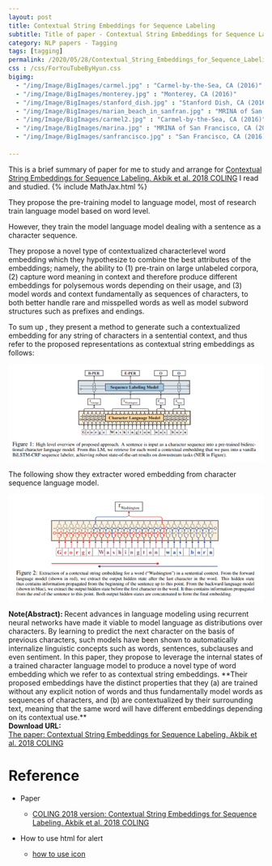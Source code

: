 ```yaml
---
layout: post
title: Contextual String Embeddings for Sequence Labeling
subtitle: Title of paper - Contextual String Embeddings for Sequence Labeling
category: NLP papers - Tagging
tags: [tagging]
permalink: /2020/05/28/Contextual_String_Embeddings_for_Sequence_Labeling/
css : /css/ForYouTubeByHyun.css
bigimg: 
  - "/img/Image/BigImages/carmel.jpg" : "Carmel-by-the-Sea, CA (2016)"
  - "/img/Image/BigImages/monterey.jpg" : "Monterey, CA (2016)"
  - "/img/Image/BigImages/stanford_dish.jpg" : "Stanford Dish, CA (2016)"
  - "/img/Image/BigImages/marian_beach_in_sanfran.jpg" : "MRINA of San Francisco, CA (2016)"
  - "/img/Image/BigImages/carmel2.jpg" : "Carmel-by-the-Sea, CA (2016)"
  - "/img/Image/BigImages/marina.jpg" : "MRINA of San Francisco, CA (2016)"
  - "/img/Image/BigImages/sanfrancisco.jpg" : "San Francisco, CA (2016)"
  
---
```


This is a brief summary of paper for me to study and arrange for [Contextual String Embeddings for Sequence Labeling. Akbik et al. 2018 COLING](https://www.aclweb.org/anthology/C18-1139/) I read and studied. 
{% include MathJax.html %}

They propose the pre-training model to language model, most of research train language model based on word level. 

However, they train the model language model dealing with a sentence as a character sequence. 

They propose a novel type of contextualized characterlevel word embedding which they hypothesize to combine the best attributes of the embeddings; namely, the ability to (1) pre-train on large unlabeled corpora, (2) capture word meaning in context and therefore produce different embeddings for polysemous words depending on their usage, and (3) model words and context fundamentally as sequences of characters, to both better handle rare and misspelled words as well as model subword structures such as prefixes and endings.

To sum up , they present a method to generate such a contextualized embedding for any string of characters in a sentential context, and thus refer to the proposed representations as contextual string embeddings as follows:

![Akbik et al. 2018 COLING](/img/Image/NaturalLanguageProcessing/NLPLabs/Paper_Investigation/Tagging/2020-05-28-Contextual_String_Embeddings_for_Sequence_Labeling/contextualized_string_embedding_1.PNG)

The following show they extracter wored embedding from character sequence language model. 

![Akbik et al. 2018 COLING](/img/Image/NaturalLanguageProcessing/NLPLabs/Paper_Investigation/Tagging/2020-05-28-Contextual_String_Embeddings_for_Sequence_Labeling/contextualized_string_embedding_2.PNG)


<div class="alert alert-info" role="alert"><i class="fa fa-info-circle"></i> <b>Note(Abstract): </b>
Recent advances in language modeling using recurrent neural networks have made it viable to model language as distributions over characters. By learning to predict the next character on the basis of previous characters, such models have been shown to automatically internalize linguistic concepts such as words, sentences, subclauses and even sentiment. In this paper, they propose to leverage the internal states of a trained character language model to produce a novel type of word embedding which we refer to as contextual string embeddings. **Their proposed embeddings have the distinct properties that they (a) are trained without any explicit notion of words and thus fundamentally model words as sequences of characters, and (b) are contextualized by their surrounding text, meaning that the same word will have different embeddings depending on its contextual use.** 
</div>
    
<div class="alert alert-success" role="alert"><i class="fa fa-paperclip fa-lg"></i> <b>Download URL: </b><br>
  <a href="https://www.aclweb.org/anthology/C18-1139/">The paper: Contextual String Embeddings for Sequence Labeling. Akbik et al. 2018 COLING</a>
</div>

# Reference 

- Paper 
  - [COLING 2018 version: Contextual String Embeddings for Sequence Labeling. Akbik et al. 2018 COLING](https://www.aclweb.org/anthology/C18-1139/)
  
  
- How to use html for alert
  - [how to use icon](http://idratherbewriting.com/documentation-theme-jekyll/mydoc_icons.html)
    




























